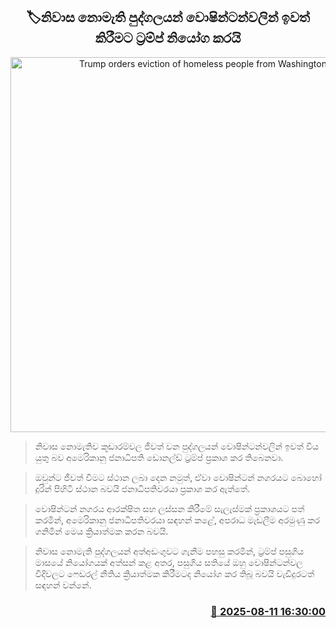 <p align='center'><b><h2 align='center' title='Trump orders eviction of homeless people from Washington'>🏷නිවාස නොමැති පුද්ගලයන් වොෂින්ටන්වලින් ඉවත් කිරීමට ට්‍රම්ප් නියෝග කරයි</h2></b></p>
<p align='center'><img src='https://helakuru.sgp1.cdn.digitaloceanspaces.com/esana/images/lib/donald-tump-house-wishi.jpg' width='600' alt='Trump orders eviction of homeless people from Washington'></p>

> නිවාස නොමැතිව කූඩාරම්වල ජීවත් වන පුද්ගලයන් වොෂින්ටන්වලින් ඉවත් විය යුතු බව අමෙරිකානු ජනාධිපති ඩොනල්ඩ් ට්‍රම්ප් ප්‍රකාශ කර තිබෙනවා.

> ඔවුන්ට ජීවත් වීමට ස්ථාන ලබා දෙන නමුත්, ඒවා වොෂින්ටන් නගරයට බොහෝ දුරින් පිහිටි ස්ථාන බවයි ජනාධිපතිවරයා ප්‍රකාශ කර ඇත්තේ.

> වොෂින්ටන් නගරය ආරක්ෂිත සහ ලස්සන කිරීමේ සැලැස්මක් ප්‍රකාශයට පත් කරමින්, අමෙරිකානු ජනාධිපතිවරයා සඳහන් කළේ, අපරාධ මැඩලීම අරමුණු කර ගනිමින් මෙය ක්‍රියාත්මක කරන බවයි.

> නිවාස නොමැති පුද්ගලයන් අත්අඩංගුවට ගැනීම පහසු කරමින්, ට්‍රම්ප් පසුගිය මාසයේ නියෝගයක් අත්සන් කළ අතර, පසුගිය සතියේ ඔහු වොෂින්ටන්වල වීදිවලට ෆෙඩරල් නීතිය ක්‍රියාත්මක කිරීමටද නියෝග කර තිබූ බවයි වැඩිදුරටත් සඳහන් වන්නේ.



<h3 align='right'><a href='https://www.helakuru.lk/esana/p/112590/'>📅 2025-08-11 16:30:00</a></h3>
